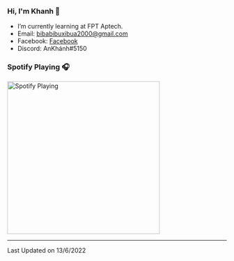 ### Hi, I'm Khanh 👋
- I’m currently learning at FPT Aptech.
- Email: bibabibuxibua2000@gmail.com
- Facebook: [Facebook]
- Discord: AnKhánh#5150
### Spotify Playing 🎧
[<img src="https://cdn.discordapp.com/attachments/868237013076279297/985607518657052722/IMG_20220529_211907.jpg" alt="Spotify Playing" width="350" />](https://open.spotify.com/track/1WCAkmmTM06in2ojuQ9CK5?si=c4c57382a09241f5)

---

Last Updated on 13/6/2022

[Facebook]: https://fb.me/271.hnahkna